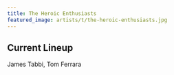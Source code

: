 ```yaml
---
title: The Heroic Enthusiasts
featured_image: artists/t/the-heroic-enthusiasts.jpg
---
```

## Current Lineup

James Tabbi, Tom Ferrara

